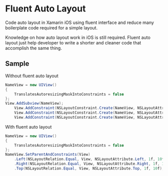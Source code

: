 # Fluent Auto Layout
Code auto layout in Xamarin iOS using fluent interface and reduce many boilerplate code required for a simple layout.

Knowledge on how auto layout work in iOS is still required. Fluent auto layout just help developer to write a shorter and cleaner code that accomplish the same thing.

## Sample
Without fluent auto layout
```C#
NameView = new UIView()
{
    TranslatesAutoresizingMaskIntoConstraints = false
};
View.AddSubview(NameView);
    View.AddConstraint(NSLayoutConstraint.Create(NameView, NSLayoutAttribute.Left, NSLayoutRelation.Equal, View, NSLayoutAttribute.Left, 1f, 10f));
    View.AddConstraint(NSLayoutConstraint.Create(NameView, NSLayoutAttribute.Right, NSLayoutRelation.Equal, View, NSLayoutAttribute.Right, 1f, 10f));
    View.AddConstraint(NSLayoutConstraint.Create(NameView, NSLayoutAttribute.Top, NSLayoutRelation.Equal, View, NSLayoutAttribute.Top, 1f, 10f));
```
With fluent auto layout
```C#
NameView = new UIView()
{
    TranslatesAutoresizingMaskIntoConstraints = false
};
NameView.SetParentAndConstraints(View)
    .Left(NSLayoutRelation.Equal, View, NSLayoutAttribute.Left, 1f, 10f)
    .Right(NSLayoutRelation.Equal, View, NSLayoutAttribute.Right, 1f, 10f)
    .Top(NSLayoutRelation.Equal, View, NSLayoutAttribute.Top, 1f, 10f);
```